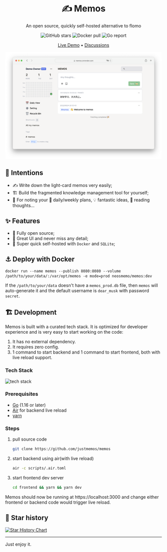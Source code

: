 <h1 align="center">✍️ Memos</h1>

<p align="center">An open source, quickly self-hosted alternative to flomo</p>

<p align="center">
  <img alt="GitHub stars" src="https://img.shields.io/github/stars/justmemos/memos" />
  <img alt="Docker pull" src="https://img.shields.io/docker/pulls/neosmemo/memos.svg" />
  <img alt="Go report" src="https://goreportcard.com/badge/github.com/justmemos/memos" />
</p>

<p align="center">
  <a href="https://memos.onrender.com/">Live Demo</a> •
  <a href="https://github.com/justmemos/memos/discussions">Discussions</a>
</p>

![demo](https://raw.githubusercontent.com/justmemos/memos/main/resources/demo.png)

## 🎯 Intentions

- ✍️ Write down the light-card memos very easily;
- 🏗️ Build the fragmented knowledge management tool for yourself;
- 📒 For noting your 📅 daily/weekly plans, 💡 fantastic ideas, 📕 reading thoughts...

## ✨ Features

- 🦄 Fully open source;
- 🤠 Great UI and never miss any detail;
- 🚀 Super quick self-hosted with `Docker` and `SQLite`;

## ⚓️ Deploy with Docker

```docker
docker run --name memos --publish 8080:8080 --volume /path/to/your/data/:/var/opt/memos -e mode=prod neosmemo/memos:dev
```

If the `/path/to/your/data` doesn't have a `memos_prod.db` file, then `memos` will auto-generate it and the default username is `dear_musk` with password `secret`.

## 🏗 Development

Memos is built with a curated tech stack. It is optimized for developer experience and is very easy to start working on the code:

1. It has no external dependency.
2. It requires zero config.
3. 1 command to start backend and 1 command to start frontend, both with live reload support.

### Tech Stack

<img alt="tech stack" src="https://raw.githubusercontent.com/justmemos/memos/main/resources/tech-stack.png" width="320" />

### Prerequisites

- [Go](https://golang.org/doc/install) (1.16 or later)
- [Air](https://github.com/cosmtrek/air#installation) for backend live reload
- [yarn](https://yarnpkg.com/getting-started/install)

### Steps

1. pull source code

   ```bash
   git clone https://github.com/justmemos/memos
   ```

2. start backend using air(with live reload)

   ```bash
   air -c scripts/.air.toml
   ```

3. start frontend dev server

   ```bash
   cd frontend && yarn && yarn dev
   ```

Memos should now be running at https://localhost:3000 and change either frontend or backend code would trigger live reload.

## 🌟 Star history

[![Star History Chart](https://api.star-history.com/svg?repos=justmemos/memos&type=Date)](https://star-history.com/#justmemos/memos&Date)

---

Just enjoy it.
